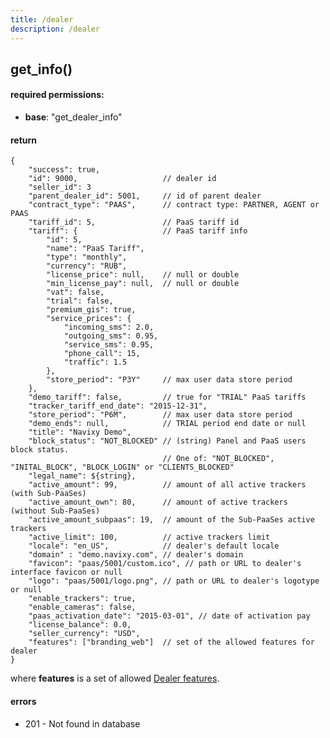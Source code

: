 ```yaml
---
title: /dealer
description: /dealer
---
```


## get_info()

#### required permissions:

*   **base**: "get\_dealer\_info"

#### return

    {
        "success": true,
        "id": 9000,                   // dealer id
        "seller_id": 3
        "parent_dealer_id": 5001,     // id of parent dealer
        "contract_type": "PAAS",      // contract type: PARTNER, AGENT or PAAS 
        "tariff_id": 5,               // PaaS tariff id
        "tariff": {                   // PaaS tariff info
            "id": 5,
            "name": "PaaS Tariff",
            "type": "monthly",
            "currency": "RUB",
            "license_price": null,    // null or double
            "min_license_pay": null,  // null or double
            "vat": false,
            "trial": false,
            "premium_gis": true,
            "service_prices": {
                "incoming_sms": 2.0,
                "outgoing_sms": 0.95,
                "service_sms": 0.95,
                "phone_call": 15,
                "traffic": 1.5            
            },
            "store_period": "P3Y"     // max user data store period
        },
        "demo_tariff": false,         // true for "TRIAL" PaaS tariffs
        "tracker_tariff_end_date": "2015-12-31",
        "store_period": "P6M",        // max user data store period
        "demo_ends": null,            // TRIAL period end date or null
        "title": "Navixy Demo",   
        "block_status": "NOT_BLOCKED" // (string) Panel and PaaS users block status. 
                                      // One of: "NOT_BLOCKED", "INITAL_BLOCK", "BLOCK_LOGIN" or "CLIENTS_BLOCKED"
        "legal_name": ${string},
        "active_amount": 99,          // amount of all active trackers (with Sub-PaaSes)
        "active_amount_own": 80,      // amount of active trackers (without Sub-PaaSes)
        "active_amount_subpaas": 19,  // amount of the Sub-PaaSes active trackers
        "active_limit": 100,          // active trackers limit
        "locale": "en_US",            // dealer's default locale
        "domain" : "demo.navixy.com", // dealer's domain
        "favicon": "paas/5001/custom.ico", // path or URL to dealer's interface favicon or null
        "logo": "paas/5001/logo.png", // path or URL to dealer's logotype or null
        "enable_trackers": true,
        "enable_cameras": false,
        "paas_activation_date": "2015-03-01", // date of activation pay
        "license_balance": 0.0,
        "seller_currency": "USD",
        "features": ["branding_web"]  // set of the allowed features for dealer
    }
    
where **features** is a set of allowed [Dealer features](../../../backend-api/resources/commons/dealer.md#dealer-features).

#### errors

*   201 - Not found in database